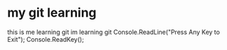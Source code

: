 # my git learning
this is me learning git 
im learning git
Console.ReadLine("Press Any Key to Exit");
Console.ReadKey();
